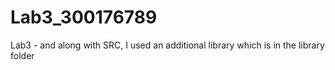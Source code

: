 # Lab3_300176789
Lab3 - and along with SRC, I used an additional library which is in the library folder
